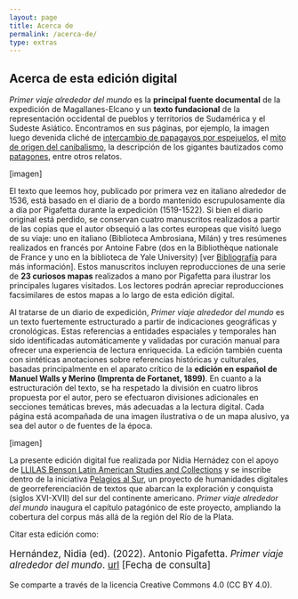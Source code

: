 ```yaml
---
layout: page
title: Acerca de
permalink: /acerca-de/
type: extras
---
```


## Acerca de esta edición digital

_Primer viaje alrededor del mundo_ es la **principal fuente documental** de la expedición de Magallanes-Elcano y un **texto fundacional** de la representación occidental de pueblos y territorios de Sudamérica y el Sudeste Asiático. Encontramos en sus páginas, por ejemplo, la imagen luego devenida cliché de [intercambio de papagayos por espejuelos]({{site.baseurl}}/relacion/pg_0009.html), el [mito de origen del canibalismo]({{site.baseurl}}/relacion/pg_0008.html), la descripción de los gigantes bautizados como [patagones]({{site.baseurl}}/relacion/pg_0013b.html), entre otros relatos.

[imagen]

El texto que leemos hoy, publicado por primera vez en italiano alrededor de 1536, está basado en el diario de a bordo mantenido escrupulosamente día a día por Pigafetta durante la expedición (1519-1522). Si bien el diario original está perdido, se conservan cuatro manuscritos realizados a partir de las copias que el autor obsequió a las cortes europeas que visitó luego de su viaje: uno en italiano (Biblioteca Ambrosiana, Milán) y tres resúmenes realizados en francés por Antoine Fabre (dos en la Bibliothèque nationale de France y uno en la biblioteca de Yale University) [ver  [Bibliografía]({{site.baseurl}}/biblio) para más información]. Estos manuscritos incluyen reproducciones de una serie de **23 curiosos mapas** realizados a mano por Pigafetta para ilustrar los principales lugares visitados. Los lectores podrán apreciar reproducciones facsimilares de estos mapas a lo largo de esta edición digital.

Al tratarse de un diario de expedición, _Primer viaje alrededor del mundo_ es un texto fuertemente estructurado a partir de indicaciones geográficas y cronológicas. Estas referencias a entidades espaciales y temporales han sido identificadas automáticamente y validadas por curación manual para ofrecer una experiencia de lectura enriquecida. La edición también cuenta con sintéticas anotaciones sobre referencias históricas y culturales, basadas principalmente en el aparato crítico de la **edición en español de Manuel Walls y Merino (Imprenta de Fortanet, 1899)**. En cuanto a la estructuración del texto, se ha respetado la división en cuatro libros propuesta por el autor, pero se efectuaron divisiones adicionales en secciones temáticas breves, más adecuadas a la lectura digital. Cada página está acompañada de una imagen ilustrativa o de un mapa alusivo, ya sea del autor o de fuentes de la época.

[imagen]

La presente edición digital fue realizada por Nidia Hernádez con el apoyo de [LLILAS Benson Latin American Studies and Collections](https://llilasbenson.utexas.edu/) y se inscribe dentro de la iniciativa [Pelagios al Sur](http://hdlab.space/biblioteca-digital/), un proyecto de humanidades digitales de georreferenciación de textos que abarcan la exploración y conquista (siglos XVI-XVII) del sur del continente americano. _Primer viaje alrededor del mundo_ inaugura el capítulo patagónico de este proyecto, ampliando la cobertura del corpus más allá de la región del Río de la Plata.

Citar esta edición como: 

<p style="font-size: 17px;">Hernández, Nidia (ed). (2022). Antonio Pigafetta. <i>Primer viaje alrededor del mundo</i>. <a href="{{ site.baseurl }}/">url</a> [Fecha de consulta]</p>

Se comparte a través de la licencia  Creative Commons 4.0 (CC BY 4.0).